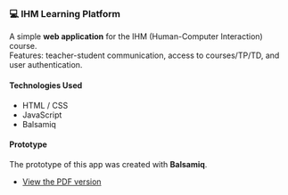 ### 💻 IHM Learning Platform  

A simple **web application** for the IHM (Human-Computer Interaction) course.  
Features: teacher-student communication, access to courses/TP/TD, and user authentication.  

####  Technologies Used  
- HTML / CSS  
- JavaScript
- Balsamiq

####  Prototype
The prototype of this app was created with **Balsamiq**.
- [View the PDF version](Prototype.pdf)

